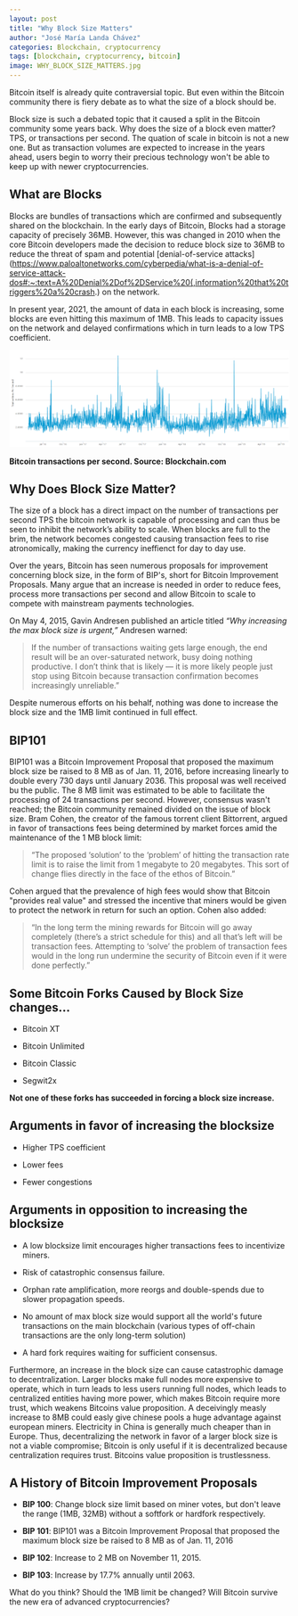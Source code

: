 ```yaml
---
layout: post
title: "Why Block Size Matters"
author: "José María Landa Chávez"
categories: Blockchain, cryptocurrency
tags: [blockchain, cryptocurrency, bitcoin]
image: WHY_BLOCK_SIZE_MATTERS.jpg
---
```


Bitcoin itself is already quite contraversial topic. But even within the Bitcoin community there is fiery debate as to what the size of a block should be.

Block size is such a debated topic that it caused a split in the Bitcoin community some years back. Why does the size of a block even matter? TPS, or transactions per second. The quation of scale in bitcoin is not a new one. But as transaction volumes are expected to increase in the years ahead, users begin to worry their precious technology won't be able to keep up with newer cryptocurrencies. 

## What are Blocks

Blocks are bundles of transactions which are confirmed and subsequently shared on the blockchain. In the early days of Bitcoin, Blocks had a storage capacity of precisely 36MB. However, this was changed in 2010 when the core Bitcoin developers made the decision to reduce block size to 36MB to reduce the threat of spam and potential [denial-of-service attacks](https://www.paloaltonetworks.com/cyberpedia/what-is-a-denial-of-service-attack-dos#:~:text=A%20Denial%2Dof%2DService%20(,information%20that%20triggers%20a%20crash.) on the network. 

In present year, 2021, the amount of data in each block is increasing, some blocks are even hitting this maximum of 1MB. This leads to capacity issues on the network and delayed confirmations which in turn leads to a low TPS coefficient. 

![](/assets/img/WHY_BLOCK_SIZE_MATTERS/A.png)

**Bitcoin transactions per second. Source: Blockchain.com**

##  Why Does Block Size Matter?

The size of a block has a direct impact on the number of transactions per second TPS the bitcoin network is capable of processing and can thus be seen to inhibit the network’s ability to scale. When blocks are full to the brim, the network becomes congested causing transaction fees to rise atronomically, making the currency ineffienct for day to day use. 

Over the years, Bitcoin has seen numerous proposals for improvement concerning block size, in the form of BIP's, short for Bitcoin Improvement Proposals. Many argue that an increase is needed in order to reduce fees, process more transactions per second and allow Bitcoin to scale to compete with mainstream payments technologies.  

On May 4, 2015, Gavin Andresen published an article titled *“Why increasing the max block size is urgent,”* Andresen warned:

> If the number of transactions waiting gets large enough, the end result will be an over-saturated network, busy doing nothing productive. I don’t think that is likely — it is more likely people just stop using Bitcoin because transaction confirmation becomes increasingly unreliable.”

Despite numerous efforts on his behalf, nothing was done to increase the block size and the 1MB limit continued in full effect. 

## BIP101

BIP101 was a Bitcoin Improvement Proposal that proposed the maximum block size be raised to 8 MB as of Jan. 11, 2016, before increasing linearly to double every 730 days until January 2036. This proposal was well received bu the public. The 8 MB limit was estimated to be able to facilitate the processing of 24 transactions per second. However, consensus wasn't reached; the Bitcoin community remained divided on the issue of block size. Bram Cohen, the creator of the famous torrent client Bittorrent, argued in favor of transactions fees being determined by market forces amid the maintenance of the 1 MB block limit:

> “The proposed ‘solution’ to the ‘problem’ of hitting the transaction rate limit is to raise the limit from 1 megabyte to 20 megabytes. This sort of change flies directly in the face of the ethos of Bitcoin.”

Cohen argued that the prevalence of high fees would show that Bitcoin "provides real value" and stressed the incentive that miners would be given to protect the network in return for such an option. Cohen also added:

> “In the long term the mining rewards for Bitcoin will go away completely (there’s a strict schedule for this) and all that’s left will be transaction fees. Attempting to ‘solve’ the problem of transaction fees would in the long run undermine the security of Bitcoin even if it were done perfectly.”

## Some Bitcoin Forks Caused by Block Size changes...

* Bitcoin XT

* Bitcoin Unlimited

* Bitcoin Classic

* Segwit2x

**Not one of these forks has succeeded in forcing a block size increase.**

## Arguments in favor of increasing the blocksize

* Higher TPS coefficient

* Lower fees

* Fewer congestions

## Arguments in opposition to increasing the blocksize

* A low blocksize limit encourages higher transactions fees to incentivize miners.

* Risk of catastrophic consensus failure.

* Orphan rate amplification, more reorgs and double-spends due to slower propagation speeds.

* No amount of max block size would support all the world's future transactions on the main blockchain (various types of off-chain transactions are the only long-term solution)

* A hard fork requires waiting for sufficient consensus.

Furthermore, an increase in the block size can cause catastrophic damage to decentralization. Larger blocks make full nodes more expensive to operate, which in turn leads to less users running full nodes, which leads to centralized entities having more power, which makes Bitcoin require more trust, which weakens Bitcoins value proposition. A  deceivingly measly increase to 8MB could easly give chinese pools a huge advantage against european miners. Electricity in China is generally much cheaper than in Europe. Thus, decentralizing the network in favor of a larger block size is not a viable compromise; Bitcoin is only useful if it is decentralized because centralization requires trust. Bitcoins value proposition is trustlessness. 

## A History of Bitcoin Improvement Proposals

* **BIP 100**: Change block size limit based on miner votes, but don't leave the range (1MB, 32MB) without a softfork or hardfork respectively.

* **BIP 101**: BIP101 was a Bitcoin Improvement Proposal that proposed the maximum block size be raised to 8 MB as of Jan. 11, 2016

* **BIP 102**: Increase to 2 MB on November 11, 2015.

* **BIP 103**: Increase by 17.7% annually until 2063.

What do you think? Should the 1MB limit be changed? Will Bitcoin survive the new era of advanced cryptocurrencies?